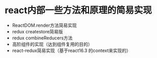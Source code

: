 # react内部一些方法和原理的简易实现
- ReactDOM.render方法简易实现
- redux createstore简易版
- redux combineReducers方法
- 高阶组件的实现（达到组件复用的目的）
- react-redux简易实现（基于react16.3 的context来实现的）
